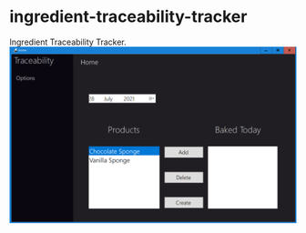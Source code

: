 # ingredient-traceability-tracker
Ingredient Traceability Tracker.
<img src="READMEImages/Traceability1.PNG"  />
